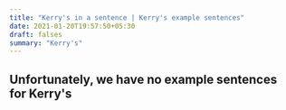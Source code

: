 ```yaml
---
title: "Kerry's in a sentence | Kerry's example sentences"
date: 2021-01-20T19:57:50+05:30
draft: falses
summary: "Kerry's"
---
```

## Unfortunately, we have no example sentences for Kerry's                 
